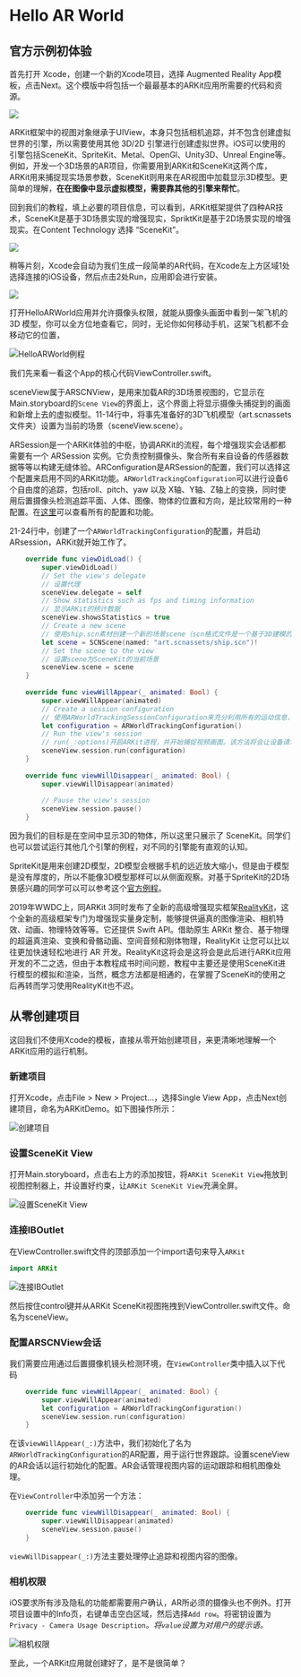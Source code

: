 # Hello AR World

## 官方示例初体验

首先打开 Xcode，创建一个新的Xcode项目，选择 Augmented Reality App模板，点击Next。这个模版中将包括一个最最基本的ARKit应用所需要的代码和资源。

![](.gitbook/assets/7.png)

ARKit框架中的视图对象继承于UIView，本身只包括相机追踪，并不包含创建虚拟世界的引擎，所以需要使用其他 3D/2D 引擎进行创建虚拟世界。iOS可以使用的引擎包括SceneKit、SpriteKit、Metal、OpenGl、Unity3D、Unreal Engine等。例如，开发一个3D场景的AR项目，你需要用到ARKit和SceneKit这两个库，ARKit用来捕捉现实场景参数，SceneKit则用来在AR视图中加载显示3D模型。更简单的理解，**在在图像中显示虚拟模型，需要靠其他的引擎来帮忙**。

回到我们的教程，填上必要的项目信息，可以看到，ARKit框架提供了四种AR技术，SceneKit是基于3D场景实现的增强现实，SpriktKit是基于2D场景实现的增强现实。在Content Technology 选择 “SceneKit”。

![](.gitbook/assets/image%20%283%29.png)

稍等片刻，Xcode会自动为我们生成一段简单的AR代码，在Xcode左上方区域1处选择连接的iOS设备，然后点击2处Run，应用即会进行安装。

![](.gitbook/assets/image%20%2813%29.png)

打开HelloARWorld应用并允许摄像头权限，就能从摄像头画面中看到一架飞机的 3D 模型，你可以全方位地查看它，同时，无论你如何移动手机，这架飞机都不会移动它的位置，

![HelloARWorld&#x4F8B;&#x7A0B;](.gitbook/assets/image%20%2812%29.png)

我们先来看一看这个App的核心代码ViewController.swift。

sceneView属于ARSCNView，是用来加载AR的3D场景视图的，它显示在Main.storyboard的`Scene View`的界面上，这个界面上将显示摄像头捕捉到的画面和新增上去的虚拟模型。11-14行中，将事先准备好的3D飞机模型（art.scnassets 文件夹）设置为当前的场景（sceneView.scene）。

ARSession是一个ARKit体验的中枢，协调ARKit的流程，每个增强现实会话都都需要有一个 ARSession 实例。它负责控制摄像头、聚合所有来自设备的传感器数据等等以构建无缝体验。ARConfiguration是ARSession的配置，我们可以选择这个配置来启用不同的ARKit功能。`ARWorldTrackingConfiguration`可以进行设备6个自由度的追踪，包括roll、pitch、yaw 以及 X轴、Y轴、Z轴上的变换，同时使用后置摄像头检测追踪平面、人体、图像、物体的位置和方向，是比较常用的一种配置。在[这里](https://developer.apple.com/documentation/arkit/arconfiguration)可以查看所有的配置和功能。

21-24行中，创建了一个`ARWorldTrackingConfiguration`的配置，并启动ARsession，ARKit就开始工作了。    

```swift
    override func viewDidLoad() {
        super.viewDidLoad()
        // Set the view's delegate
        // 设置代理
        sceneView.delegate = self
        // Show statistics such as fps and timing information
        // 显示ARKit的统计数据
        sceneView.showsStatistics = true
        // Create a new scene
        // 使用ship.scn素材创建一个新的场景scene（scn格式文件是一个基于3D建模的文件，这里系统有一个默认的3D飞机）
        let scene = SCNScene(named: "art.scnassets/ship.scn")!
        // Set the scene to the view
        // 设置scene为SceneKit的当前场景
        sceneView.scene = scene
    }
    
    override func viewWillAppear(_ animated: Bool) {
        super.viewWillAppear(animated)
        // Create a session configuration
        // 使用ARWorldTrackingSessionConfiguration来充分利用所有的运动信息，并给出最佳的结果。
        let configuration = ARWorldTrackingConfiguration()
        // Run the view's session
        // run(_:options)开启ARKit进程，并开始捕捉视频画面。该方法将会让设备请求使用相机，如果用户拒绝该请求，那么ARKit将无法工作。
        sceneView.session.run(configuration)
    }
    
    override func viewWillDisappear(_ animated: Bool) {
        super.viewWillDisappear(animated)
        
        // Pause the view's session
        sceneView.session.pause()
    }
```

因为我们的目标是在空间中显示3D的物体，所以这里只展示了 SceneKit。同学们也可以尝试运行其他几个引擎的例程，对不同的引擎能有直观的认知。

SpriteKit是用来创建2D模型，2D模型会根据手机的远近放大缩小，但是由于模型是没有厚度的，所以不能像3D模型那样可以从侧面观察。对基于SpriteKit的2D场景感兴趣的同学可以可以参考这个[官方例程](https://developer.apple.com/documentation/arkit/arskview/providing_2d_virtual_content_with_spritekit)。

2019年WWDC上，同ARKit 3同时发布了全新的高级增强现实框架[RealityKit](https://developer.apple.com/documentation/realitykit)，这个全新的高级框架专门为增强现实量身定制，能够提供逼真的图像渲染、相机特效、动画、物理特效等等。它还提供 Swift API。借助原生 ARKit 整合、基于物理的超逼真渲染、变换和骨骼动画、空间音频和刚体物理，RealityKit 让您可以比以往更加快速轻松地进行 AR 开发。RealityKit这将会是这将会是此后进行ARKit应用开发的不二之选，但由于本教程成书时间问题，教程中主要还是使用SceneKit进行模型的模拟和渲染，当然，概念方法都是相通的，在掌握了SceneKit的使用之后再转而学习使用RealityKit也不迟。

## 从零创建项目

这回我们不使用Xcode的模板，直接从零开始创建项目，来更清晰地理解一个ARKit应用的运行机制。

### 新建项目

打开Xcode，点击File &gt; New &gt; Project…，选择Single View App，点击Next创建项目，命名为ARKitDemo。如下图操作所示：

![&#x521B;&#x5EFA;&#x9879;&#x76EE;](.gitbook/assets/image%20%287%29.png)

### 设置SceneKit View

打开Main.storyboard，点击右上方的添加按钮，将`ARKit SceneKit View`拖放到视图控制器上，并设置好约束，让`ARKit SceneKit View`充满全屏。

![&#x8BBE;&#x7F6E;SceneKit View](.gitbook/assets/image%20%2818%29.png)

### 连接IBOutlet

在ViewController.swift文件的顶部添加一个import语句来导入`ARKit`

```swift
import ARKit
```

![&#x8FDE;&#x63A5;IBOutlet](.gitbook/assets/image%20%2815%29.png)

然后按住control键并从ARKit SceneKit视图拖拽到ViewController.swift文件。命名为sceneView。

### 配置ARSCNView会话

我们需要应用通过后置摄像机镜头检测环境，在`ViewController`类中插入以下代码

```swift
    override func viewWillAppear(_ animated: Bool) {
        super.viewWillAppear(animated)
        let configuration = ARWorldTrackingConfiguration()
        sceneView.session.run(configuration)
    }
```

在该`viewWillAppear(_:)`方法中，我们初始化了名为`ARWorldTrackingConfiguration`的AR配置，用于运行世界跟踪。设置sceneView的AR会话以运行初始化的配置。AR会话管理视图内容的运动跟踪和相机图像处理。 

在`ViewController`中添加另一个方法：

```swift
    override func viewWillDisappear(_ animated: Bool) {
        super.viewWillDisappear(animated)
        sceneView.session.pause()
    }
```

`viewWillDisappear(_:)`方法主要处理停止追踪和视图内容的图像。

### 相机权限

iOS要求所有涉及隐私的功能都需要用户确认，AR所必须的摄像头也不例外。打开项目设置中的Info页，右键单击空白区域，然后选择`Add row`。将密钥设置为`Privacy - Camera Usage Description`_。_将`value`设置为对用户的提示语_。_

![&#x76F8;&#x673A;&#x6743;&#x9650;](.gitbook/assets/image%20%2811%29.png)

至此，一个ARKit应用就创建好了，是不是很简单？

### 


